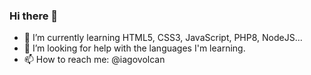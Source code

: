 ### Hi there 👋

- 🌱 I’m currently learning HTML5, CSS3, JavaScript, PHP8, NodeJS... 
- 🤔 I’m looking for help with the languages I'm learning.
- 📫 How to reach me: @iagovolcan
